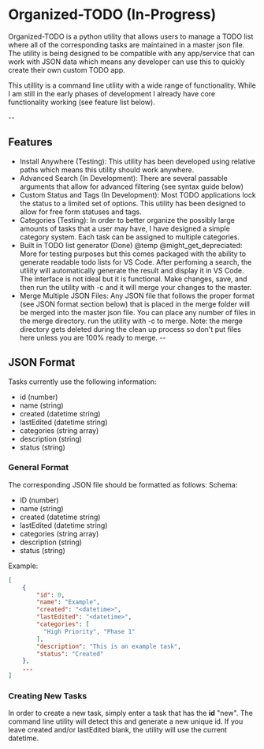 # Organized-TODO (In-Progress)
Organized-TODO is a python utility that allows users to manage a TODO list where all of the corresponding tasks are maintained in a master json file. The utility is being designed to be compatible with any app/service that can work with JSON data which means any developer can use this to quickly create their own custom TODO app.

This utillity is a command line utliity with a wide range of functionality. While I am still in the early phases of development I already have core functionality working (see feature list below).

--

## Features
  - Install Anywhere (Testing):
    This utility has been developed using relative paths which means this utility should work anywhere.
  - Advanced Search (In Development):
    There are several passable arguments that allow for advanced filtering (see syntax guide below)
  - Custom Status and Tags (In Development):
    Most TODO applications lock the status to a limited set of options. This utility has been designed to allow for free form statuses and 
    tags.
  - Categories (Testing):
    In order to better organize the possibly large amounts of tasks that a user may have, I have designed a simple category system. Each 
    task can be assigned to multiple categories.
  - Built in TODO list generator (Done) @temp @might_get_depreciated:
    More for testing purposes but this comes packaged with the ability to generate readable todo lists for VS Code. After perfoming a 
    search, the utliity will automatically generate the result and display it in VS Code. The interface is not ideal but it is functional.
    Make changes, save, and then run the utility with -c and it will merge your changes to the master.
  - Merge Multiple JSON Files:
    Any JSON file that follows the proper format (see JSON format section below) that is placed in the merge folder will be merged into the 
    master json file. You can place any number of files in the merge directory. run the utility with -c to merge. Note: the merge directory
    gets deleted during the clean up process so don't put files here unless you are 100% ready to merge.
--

## JSON Format

Tasks currently use the following information:
- id (number)
- name (string)
- created (datetime string)
- lastEdited (datetime string)
- categories (string array)
- description (string)
- status (string)

### General Format
The corresponding JSON file should be formatted as follows:
Schema:
  - ID (number)
  - name (string)
  - created (datetime string)
  - lastEdited (datetime string)
  - categories (string array)
  - description (string)
  - status (string)

Example:
```JSON
[
    {
        "id": 0,
        "name": "Example",
        "created": "<datetime>",
        "lastEdited": "<datetime>",
        "categories": [
          "High Priority", "Phase 1"
        ],
        "description": "This is an example task",
        "status": "Created"
    },
    ...
]
```

### Creating New Tasks
In order to create a new task, simply enter a task that has the <strong>id</strong> "new". The command line utility will detect this and generate a new unique id. If you leave created and/or lastEdited blank, the utility will use the current datetime. 



